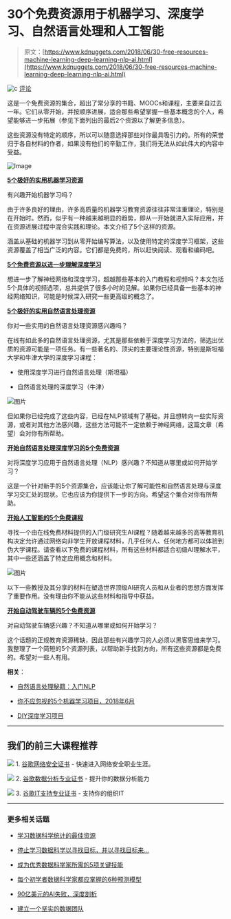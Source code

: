 # 30个免费资源用于机器学习、深度学习、自然语言处理和人工智能

> 原文：[https://www.kdnuggets.com/2018/06/30-free-resources-machine-learning-deep-learning-nlp-ai.html](https://www.kdnuggets.com/2018/06/30-free-resources-machine-learning-deep-learning-nlp-ai.html)

![c](../Images/3d9c022da2d331bb56691a9617b91b90.png) [评论](#comments)

这是一个免费资源的集合，超出了常分享的书籍、MOOCs和课程，主要来自过去一年。它们从零开始，并按顺序进展，适合那些希望掌握一些基本概念的个人，希望能够进一步拓展（参见下面列出的最后2个资源以了解更多信息）。

这些资源没有特定的顺序，所以可以随意选择那些对你最具吸引力的。所有的荣誉归于各自材料的作者，如果没有他们的辛勤工作，我们将无法从如此伟大的内容中受益。

![Image](../Images/1aa8a1ab63f70253c726e741435d7004.png)

**[5个极好的实用机器学习资源](https://www.kdnuggets.com/2018/02/5-fantastic-practical-machine-learning-resources.html)**

有兴趣开始机器学习吗？

由于许多良好的理由，许多高质量的机器学习教育资源往往非常注重理论，特别是在开始时。然而，似乎有一种越来越明显的趋势，即从一开始就进入实际应用，并在资源进展过程中混合实践和理论。本文介绍了5个这样的资源。

涵盖从基础的机器学习到从零开始编写算法，以及使用特定的深度学习框架，这些资源覆盖了相当广泛的内容。它们都是免费的，所以赶快阅读、观看和编码吧。

****[5个免费资源以进一步理解深度学习](https://www.kdnuggets.com/2017/10/5-free-resources-furthering-understanding-deep-learning.html)****

想进一步了解神经网络和深度学习，超越那些基本的入门教程和视频吗？本文包括5个具体的视频选项，总共提供了很多小时的见解。如果你已经具备一些基本的神经网络知识，可能是时候深入研究一些更高级的概念了。

**[5个极好的实用自然语言处理资源](https://www.kdnuggets.com/2018/02/5-fantastic-practical-natural-language-processing-resources.html)**

你对一些实用的自然语言处理资源感兴趣吗？

在线有如此多的自然语言处理资源，尤其是那些依赖于深度学习方法的，筛选出优质的资源可能是一项任务。有一些著名的、顶尖的主要理论性资源，特别是斯坦福大学和牛津大学的深度学习课程：

+   使用深度学习进行自然语言处理（斯坦福）

+   自然语言处理的深度学习（牛津）

![图片](../Images/5b9801d7cb6b72756e0e8e17ec335bf1.png)

但如果你已经完成了这些内容，已经在NLP领域有了基础，并且想转向一些实际资源，或者对其他方法感兴趣，这些方法可能不一定依赖于神经网络，这篇文章（希望）会对你有所帮助。

**[开始自然语言处理深度学习的5个免费资源](https://www.kdnuggets.com/2017/07/5-free-resources-getting-started-deep-learning-nlp.html)**

对将深度学习应用于自然语言处理（NLP）感兴趣？不知道从哪里或如何开始学习？

这是一个针对新手的5个资源集合，应该能让你了解可能性和自然语言处理与深度学习交汇处的现状。它也应该为你提供下一步的方向。希望这个集合对你有所帮助。

**[开始人工智能的5个免费课程](https://www.kdnuggets.com/2017/02/5-free-courses-getting-started-artificial-intelligence.html)**

寻找一个由在线免费材料提供的入门级研究生AI课程？随着越来越多的高等教育机构决定允许通过网络向非学生开放课程材料，几乎任何人、任何地方都可以体验到伪大学课程。请查看以下免费的课程材料，所有这些材料都适合初级AI理解水平，其中一些还涵盖了特定应用概念和材料。

![图片](../Images/7012cfbcd10b570423129ce6be05e7a2.png)

以下一些教授及其分享的材料在塑造世界顶级AI研究人员和从业者的思想方面发挥了重要作用。没有理由你不能从这些材料和指导中获益。

**[开始自动驾驶车辆的5个免费资源](https://www.kdnuggets.com/2017/07/5-free-resources-getting-started-self-driving-vehicles.html)**

对自动驾驶车辆感兴趣？不知道从哪里或如何开始学习？

这个话题的正规教育资源稀缺，因此那些有兴趣学习的人必须以黑客思维来学习。我整理了一个简短的5个资源列表，以帮助新手找到方向，所有这些资源都是免费的。希望对一些人有用。

**相关**：

+   [自然语言处理秘籍：入门NLP](/2018/06/getting-started-natural-language-processing.html)

+   [你不应忽视的5个机器学习项目，2018年6月](/2018/06/5-machine-learning-projects-overlook-jun-2018.html)

+   [DIY深度学习项目](/2018/06/diy-deep-learning-projects.html)

* * *

## 我们的前三大课程推荐

![](../Images/0244c01ba9267c002ef39d4907e0b8fb.png) 1\. [谷歌网络安全证书](https://www.kdnuggets.com/google-cybersecurity) - 快速进入网络安全职业生涯。

![](../Images/e225c49c3c91745821c8c0368bf04711.png) 2\. [谷歌数据分析专业证书](https://www.kdnuggets.com/google-data-analytics) - 提升你的数据分析能力

![](../Images/0244c01ba9267c002ef39d4907e0b8fb.png) 3\. [谷歌IT支持专业证书](https://www.kdnuggets.com/google-itsupport) - 支持你的组织IT

* * *

### 更多相关话题

+   [学习数据科学统计的最佳资源](https://www.kdnuggets.com/2021/12/springboard-top-resources-learn-data-science-statistics.html)

+   [停止学习数据科学以寻找目标，并以寻找目标来…](https://www.kdnuggets.com/2021/12/stop-learning-data-science-find-purpose.html)

+   [成为优秀数据科学家所需的5项关键技能](https://www.kdnuggets.com/2021/12/5-key-skills-needed-become-great-data-scientist.html)

+   [每个初学者数据科学家都应掌握的6种预测模型](https://www.kdnuggets.com/2021/12/6-predictive-models-every-beginner-data-scientist-master.html)

+   [90亿美元的AI失败，深度剖析](https://www.kdnuggets.com/2021/12/9b-ai-failure-examined.html)

+   [建立一个坚实的数据团队](https://www.kdnuggets.com/2021/12/build-solid-data-team.html)
